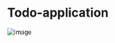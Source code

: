 # Todo-application
![image](https://user-images.githubusercontent.com/104209441/194740983-189a35ce-d92d-4452-bc06-bab1778ec26c.png)
